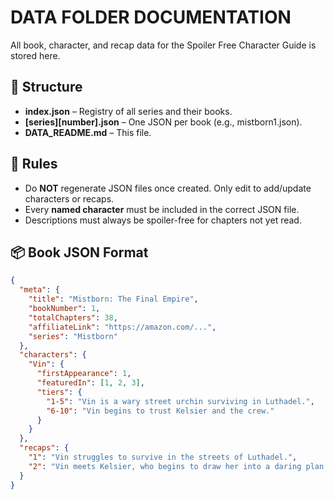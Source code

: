 # DATA FOLDER DOCUMENTATION

All book, character, and recap data for the Spoiler Free Character Guide is stored here.

## 📂 Structure
- **index.json** – Registry of all series and their books.
- **[series][number].json** – One JSON per book (e.g., mistborn1.json).
- **DATA_README.md** – This file.

## 📜 Rules
- Do **NOT** regenerate JSON files once created. Only edit to add/update characters or recaps.
- Every **named character** must be included in the correct JSON file.
- Descriptions must always be spoiler-free for chapters not yet read.

## 📦 Book JSON Format

```json
{
  "meta": {
    "title": "Mistborn: The Final Empire",
    "bookNumber": 1,
    "totalChapters": 38,
    "affiliateLink": "https://amazon.com/...",
    "series": "Mistborn"
  },
  "characters": {
    "Vin": {
      "firstAppearance": 1,
      "featuredIn": [1, 2, 3],
      "tiers": {
        "1-5": "Vin is a wary street urchin surviving in Luthadel.",
        "6-10": "Vin begins to trust Kelsier and the crew."
      }
    }
  },
  "recaps": {
    "1": "Vin struggles to survive in the streets of Luthadel.",
    "2": "Vin meets Kelsier, who begins to draw her into a daring plan."
  }
}
```

